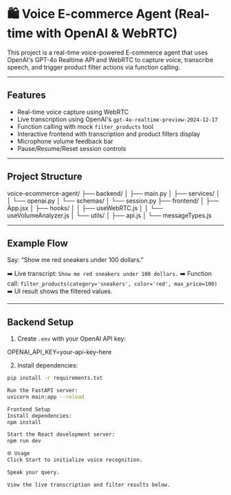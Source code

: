 # 🛍️ Voice E-commerce Agent (Real-time with OpenAI & WebRTC)

This project is a real-time voice-powered E-commerce agent that uses OpenAI's GPT-4o Realtime API and WebRTC to capture voice, transcribe speech, and trigger product filter actions via function calling.

---

## Features

- Real-time voice capture using WebRTC
- Live transcription using OpenAI's `gpt-4o-realtime-preview-2024-12-17`
- Function calling with mock `filter_products` tool
- Interactive frontend with transcription and product filters display
- Microphone volume feedback bar
- Pause/Resume/Reset session controls

---

## Project Structure

voice-ecommerce-agent/
├── backend/
│ ├── main.py
│ ├── services/
│ │ └── openai.py
│ └── schemas/
│ └── session.py
├── frontend/
│ ├── App.jsx
│ ├── hooks/
│ │ ├── useWebRTC.js
│ │ └── useVolumeAnalyzer.js
│ └── utils/
│ ├── api.js 
│ └── messageTypes.js 

---

## Example Flow

Say: “Show me red sneakers under 100 dollars.”

➡️ Live transcript: `Show me red sneakers under 100 dollars.`
➡️ Function call: `filter_products(category='sneakers', color='red', max_price=100)`
➡️ UI result shows the filtered values.

---

## Backend Setup

1. Create `.env` with your OpenAI API key:

OPENAI_API_KEY=your-api-key-here


2. Install dependencies:

```bash
pip install -r requirements.txt

Run the FastAPI server:
uvicorn main:app --reload

Frontend Setup
Install dependencies:
npm install

Start the React development server:
npm run dev

🌐 Usage
Click Start to initialize voice recognition.

Speak your query.

View the live transcription and filter results below.

```
